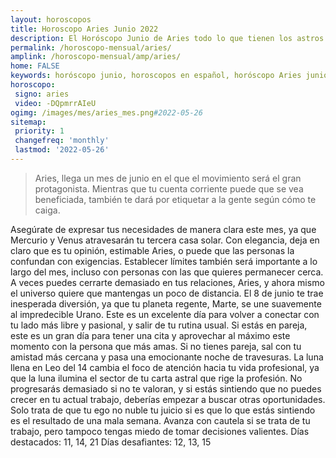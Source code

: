 ```yaml
---
layout: horoscopos
title: Horoscopo Aries Junio 2022
description: El Horóscopo Junio de Aries todo lo que tienen los astros preparados para este mes, amor, trabajo, familia. Todo sobre astrologia, tarot, predicciones. Horoscopo gratis en español, predicciones y astrología.
permalink: /horoscopo-mensual/aries/
amplink: /horoscopo-mensual/amp/aries/
home: FALSE
keywords: horóscopo junio, horoscopos en español, horóscopo Aries junio , horóscopo esperanza gracia, horoscop, horóscopos gratis, horoscopo Aries, Tarot, Astrologia, Zodíaco, Aries, horoscopo gratis, horoscopo del mes 
horoscopo:
 signo: aries
 video: -DQpmrrAIeU
ogimg: /images/mes/aries_mes.png#2022-05-26
sitemap:
 priority: 1
 changefreq: 'monthly'
 lastmod: '2022-05-26'
---
```



 > Aries, llega un mes de junio en el que el movimiento será el gran protagonista. Mientras que tu cuenta corriente puede que se vea beneficiada, también te dará por etiquetar a la gente según cómo te caiga.



Asegúrate de expresar tus necesidades de manera clara este mes, ya que Mercurio y Venus atravesarán tu tercera casa solar. Con elegancia, deja en claro que es tu opinión, estimable Aries, o puede que las personas la confundan con exigencias. Establecer límites también será importante a lo largo del mes, incluso con personas con las que quieres permanecer cerca. A veces puedes cerrarte demasiado en tus relaciones, Aries, y ahora mismo el universo quiere que mantengas un poco de distancia.
El 8 de junio te trae inesperada diversión, ya que tu planeta regente, Marte, se une suavemente al impredecible Urano. Este es un excelente día para volver a conectar con tu lado más libre y pasional, y salir de tu rutina usual. Si estás en pareja, este es un gran día para tener una cita y aprovechar al máximo este momento con la persona que más amas. Si no tienes pareja, sal con tu amistad más cercana y pasa una emocionante noche de travesuras.
La luna llena en Leo del 14 cambia el foco de atención hacia tu vida profesional, ya que la luna ilumina el sector de tu carta astral que rige la profesión. No progresarás demasiado si no te valoran, y si estás sintiendo que no puedes crecer en tu actual trabajo, deberías empezar a buscar otras oportunidades. Solo trata de que tu ego no nuble tu juicio si es que lo que estás sintiendo es el resultado de una mala semana. Avanza con cautela si se trata de tu trabajo, pero tampoco tengas miedo de tomar decisiones valientes.
Días destacados: 11, 14, 21
Días desafiantes: 12, 13, 15